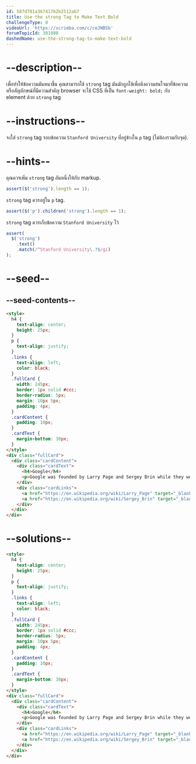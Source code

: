 ```yaml
---
id: 587d781a367417b2b2512ab7
title: Use the strong Tag to Make Text Bold
challengeType: 0
videoUrl: 'https://scrimba.com/c/ceJNBSb'
forumTopicId: 301080
dashedName: use-the-strong-tag-to-make-text-bold
---
```


# --description--

เพื่อทำให้ข้อความมันหนาขึ้น คุณสามารถใช้ `strong` tag
มันมักถูกใช้เพื่อดึงความสนใจมาที่ข้อความหรือสัญลักษณ์ที่มีความสำคัญ
browser จะใช้ CSS ที่เป็น `font-weight: bold;` กับ element ด้วย `strong` tag

# --instructions--

จงใส่ `strong` tag รอบข้อความ `Stanford University` ที่อยู่ข้างใน `p` tag (ไม่ต้องรวมกับจุด).

# --hints--

คุณควรเพิ่ม `strong` tag อันหนึ่งให้กับ markup.

```js
assert($('strong').length == 1);
```

`strong` tag ควรอยู่ใน `p` tag.

```js
assert($('p').children('strong').length == 1);
```

`strong` tag ควรเก็บข้อความ `Stanford University` ไว้

```js
assert(
  $('strong')
    .text()
    .match(/^Stanford University\.?$/gi)
);
```

# --seed--

## --seed-contents--

```html
<style>
  h4 {
    text-align: center;
    height: 25px;
  }
  p {
    text-align: justify;
  }
  .links {
    text-align: left;
    color: black;
  }
  .fullCard {
    width: 245px;
    border: 1px solid #ccc;
    border-radius: 5px;
    margin: 10px 5px;
    padding: 4px;
  }
  .cardContent {
    padding: 10px;
  }
  .cardText {
    margin-bottom: 30px;
  }
</style>
<div class="fullCard">
  <div class="cardContent">
    <div class="cardText">
      <h4>Google</h4>
      <p>Google was founded by Larry Page and Sergey Brin while they were Ph.D. students at Stanford University.</p>
    </div>
    <div class="cardLinks">
      <a href="https://en.wikipedia.org/wiki/Larry_Page" target="_blank" class="links">Larry Page</a><br><br>
      <a href="https://en.wikipedia.org/wiki/Sergey_Brin" target="_blank" class="links">Sergey Brin</a>
    </div>
  </div>
</div>
```

# --solutions--

```html
<style>
  h4 {
    text-align: center;
    height: 25px;
  }
  p {
    text-align: justify;
  }
  .links {
    text-align: left;
    color: black;
  }
  .fullCard {
    width: 245px;
    border: 1px solid #ccc;
    border-radius: 5px;
    margin: 10px 5px;
    padding: 4px;
  }
  .cardContent {
    padding: 10px;
  }
  .cardText {
    margin-bottom: 30px;
  }
</style>
<div class="fullCard">
  <div class="cardContent">
    <div class="cardText">
      <h4>Google</h4>
      <p>Google was founded by Larry Page and Sergey Brin while they were Ph.D. students at <strong>Stanford University</strong>.</p>
    </div>
    <div class="cardLinks">
      <a href="https://en.wikipedia.org/wiki/Larry_Page" target="_blank" class="links">Larry Page</a><br><br>
      <a href="https://en.wikipedia.org/wiki/Sergey_Brin" target="_blank" class="links">Sergey Brin</a>
    </div>
  </div>
</div>
```
